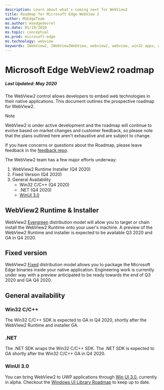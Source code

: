 ```yaml
---
description: Learn about what's coming next for WebView2
title: Roadmap for Microsoft Edge WebView 2
author: MSEdgeTeam
ms.author: msedgedevrel
ms.date: 05/19/2020
ms.topic: conceptual
ms.prod: microsoft-edge
ms.technology: webview
keywords: IWebView2, IWebView2WebView, webview2, webview, win32 apps, win32, edge, ICoreWebView2, ICoreWebView2Host, browser control, edge html
---
```


# Microsoft Edge WebView2 roadmap

##### Last Updated: May 2020

The WebView2 control allows developers to embed web technologies in their native applications. This document outlines the prospective roadmap for WebView2. 

> [!NOTE]
> WebView2 is under active development and the roadmap will continue to evolve based on market changes and customer feedback, so please note that the plans outlined here aren't exhaustive and are subject to change. 

If you have concerns or questions about the Roadmap, please leave feedback in the [feedback repo](https://github.com/MicrosoftEdge/WebViewFeedback).

The WebView2 team has a few major efforts underway:

1.  WebView2 Runtime Installer (Q4 2020)
2.  Fixed Version (Q4 2020)
3.  General Availability 
    *   Win32 C/C++ (Q4 2020)
    *   .NET (Q4 2020)
    *   [WinUI 3.0](https://github.com/microsoft/microsoft-ui-xaml/blob/master/docs/roadmap.md)

## WebView2 Runtime & Installer

WebView2 [Evergreen](./concepts/distribution.md#microsoft-edge-webview2-runtime) distribution model will allow you to target or chain install the WebView2 Runtime onto your user's machine. A preview of the WebView2 Runtime and installer is expected to be available Q3 2020 and GA in Q4 2020.

## Fixed version

WebView2 [Fixed](./concepts/distribution.md#roadmap) distribution model allows you to package the Microsoft Edge binaries inside your native application. Engineering work is currently under way with a preview anticipated to be ready towards the end of  Q3 2020 and GA Q4 2020.

## General availability 

### Win32 C/C++

The Win32 C/C++ SDK is expected to GA in Q4 2020, shortly after the WebView2 Runtime and installer GA.

### .NET

The .NET SDK wraps the Win32 C/C++ SDK. The .NET SDK is expected to GA shortly after the Win32 C/C++ GA in Q4 2020.

### WinUI 3.0

You can bring WebView2 to UWP applications through [Win UI 3.0](/uwp/toolkits/winui3/), currently in alpha. Checkout the [Windows UI Library Roadmap](https://github.com/microsoft/microsoft-ui-xaml/blob/master/docs/roadmap.md) to keep up to date.  
